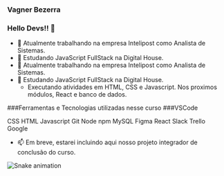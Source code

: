 ### Vagner Bezerra
### Hello Devs!! 👋

- 🔭 Atualmente trabalhando na empresa Intelipost como Analista de Sistemas.
- 🌱 Estudando JavaScript FullStack na Digital House.
- 🔭 Atualmente trabalhando na empresa Intelipost como Analista de Sistemas.
- 🌱 Estudando JavaScript FullStack na Digital House.
    - Executando atividades em HTML, CSS e Javascript. Nos proximos módulos, React e banco de dados.
    
###Ferramentas e Tecnologias utilizadas nesse curso
###VSCode
<link rel="stylesheet" href="https://cdn.jsdelivr.net/gh/devicons/devicon@v2.15.1/devicon.min.css">
CSS
<link rel="stylesheet" href="https://cdn.jsdelivr.net/gh/devicons/devicon@v2.15.1/devicon.min.css">
HTML
<link rel="stylesheet" href="https://cdn.jsdelivr.net/gh/devicons/devicon@v2.15.1/devicon.min.css">
Javascript
<link rel="stylesheet" href="https://cdn.jsdelivr.net/gh/devicons/devicon@v2.15.1/devicon.min.css">
Git
<link rel="stylesheet" href="https://cdn.jsdelivr.net/gh/devicons/devicon@v2.15.1/devicon.min.css">
Node
<link rel="stylesheet" href="https://cdn.jsdelivr.net/gh/devicons/devicon@v2.15.1/devicon.min.css">
npm
<link rel="stylesheet" href="https://cdn.jsdelivr.net/gh/devicons/devicon@v2.15.1/devicon.min.css">
MySQL
<link rel="stylesheet" href="https://cdn.jsdelivr.net/gh/devicons/devicon@v2.15.1/devicon.min.css">
Figma
<link rel="stylesheet" href="https://cdn.jsdelivr.net/gh/devicons/devicon@v2.15.1/devicon.min.css">
React
<link rel="stylesheet" href="https://cdn.jsdelivr.net/gh/devicons/devicon@v2.15.1/devicon.min.css">
Slack
<link rel="stylesheet" href="https://cdn.jsdelivr.net/gh/devicons/devicon@v2.15.1/devicon.min.css">
Trello
<link rel="stylesheet" href="https://cdn.jsdelivr.net/gh/devicons/devicon@v2.15.1/devicon.min.css">
Google
<link rel="stylesheet" href="https://cdn.jsdelivr.net/gh/devicons/devicon@v2.15.1/devicon.min.css">

- 📫 Em breve, estarei incluindo aqui nosso projeto integrador de conclusão do curso.

![Snake animation](https://github.com/vagnerb79/vagnerb79/blob/output/github-contribution-grid-snake.svg)
